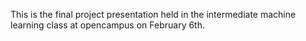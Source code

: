 This is the final project presentation held in the intermediate machine learning class at opencampus on February 6th.
